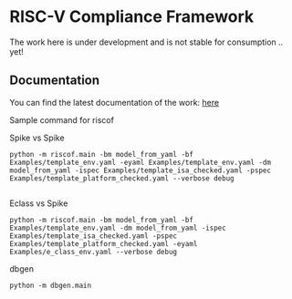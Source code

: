# RISC-V Compliance Framework
The work here is under development and is not stable for consumption .. yet!

## Documentation
You can find the latest documentation of the work: [here](https://riscof.readthedocs.io/en/latest/)

Sample command for riscof

Spike vs Spike
```
python -m riscof.main -bm model_from_yaml -bf Examples/template_env.yaml -eyaml Examples/template_env.yaml -dm model_from_yaml -ispec Examples/template_isa_checked.yaml -pspec Examples/template_platform_checked.yaml --verbose debug


```

Eclass vs Spike
```
python -m riscof.main -bm model_from_yaml -bf Examples/template_env.yaml -dm model_from_yaml -ispec Examples/template_isa_checked.yaml -pspec Examples/template_platform_checked.yaml -eyaml Examples/e_class_env.yaml --verbose debug

```

dbgen
```
python -m dbgen.main
```